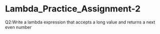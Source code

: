 # Lambda_Practice_Assignment-2

Q2:Write a lambda expression that accepts a long value and returns a next even number
